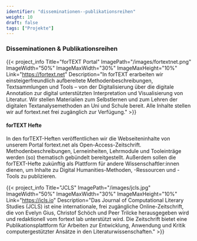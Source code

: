 ```yaml
---
identifier: "disseminationen--publikationsreihen"
weight: 10
draft: false
tags: ["Projekte"]
---
```


### Disseminationen & Publikationsreihen

{{< project_info
    Title="forTEXT Portal"
    ImagePath="/images/fortextnet.png"
    ImageWidth="50%"
    ImageMaxWidth="30%"
    ImageMaxHeight="10%"
    Link="https://fortext.net"
    Description="In forTEXT erarbeiten wir einsteigerfreundlich aufbereitete Methodenbeschreibungen, Textsammlungen und Tools – von der Digitalisierung über die digitale Annotation zur digital unterstützten Interpretation und Visualisierung von Literatur. Wir stellen Materialien zum Selbstlernen und zum Lehren der digitalen Textanalysemethoden an Uni und Schule bereit. Alle Inhalte stellen wir auf fortext.net frei zugänglich zur Verfügung." >}}

#### forTEXT Hefte
In den forTEXT-Heften veröffentlichen wir die Webseiteninhalte von unserem Portal fortext.net als Open-Access-Zeitschrift. Methodenbeschreibungen, Lerneinheiten, Lehrmodule und Tooleinträge werden (so) thematisch gebündelt bereitgestellt. Außerdem sollen die forTEXT-Hefte zukünftig als Plattform für andere Wissenschaftler:innen dienen, um Inhalte zu Digital Humanities-Methoden, -Ressourcen und -Tools zu publizieren.



{{< project_info
    Title="JCLS"
    ImagePath="/images/jcls.jpg"
    ImageWidth="50%"
    ImageMaxWidth="30%"
    ImageMaxHeight="10%"
    Link="https://jcls.io"
    Description="Das Journal of Computational Literary Studies (JCLS) ist eine internationale, frei zugängliche Online-Zeitschrift, die von Evelyn Gius, Christof Schöch und Peer Trilcke herausgegeben wird und redaktionell vom fortext lab unterstützt wird. Die Zeitschrift bietet eine Publikationsplattform für Arbeiten zur Entwicklung, Anwendung und Kritik computergestützter Ansätze in den Literaturwissenschaften." >}}



</br>
</br>
</br>
</br>